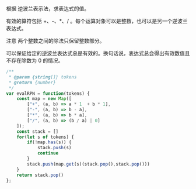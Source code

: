 根据 逆波兰表示法，求表达式的值。

有效的算符包括 +、-、*、/ 。每个运算对象可以是整数，也可以是另一个逆波兰表达式。

注意 两个整数之间的除法只保留整数部分。

可以保证给定的逆波兰表达式总是有效的。换句话说，表达式总会得出有效数值且不存在除数为 0 的情况。

```js
/**
 * @param {string[]} tokens
 * @return {number}
 */
var evalRPN = function(tokens) {
    const map = new Map([
        ["+", (a, b) => a * 1  + b * 1],
        ["-", (a, b) => b - a],
        ["*", (a, b) => b * a],
        ["/", (a, b) => (b / a) | 0]
    ]);
    const stack = []
    for(let s of tokens) {
        if(!map.has(s)) {
            stack.push(s)
            continue
        }
        stack.push(map.get(s)(stack.pop(),stack.pop()))
    }
    return stack.pop()
};
```